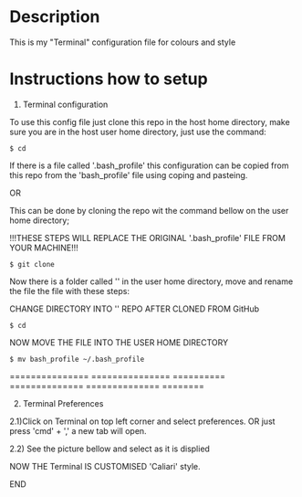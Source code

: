 # Description
This is my "Terminal" configuration file for colours and style


# Instructions how to setup 

1) Terminal configuration

To use this config file just clone this repo in the host  home directory,
make sure you are in the host user home directory, just use the command:

```
$ cd
``` 

If there is a file called '.bash_profile' this configuration can be copied from this repo from the 'bash_profile' file using coping and pasteing.

OR

This can be done by cloning the repo wit the command bellow on the user home directory;

!!!THESE STEPS WILL REPLACE THE ORIGINAL '.bash_profile' FILE FROM YOUR MACHINE!!!

```
$ git clone 
```

Now there is a folder called '' in the user home directory, move and rename the file the file with these steps:

CHANGE DIRECTORY INTO '' REPO AFTER CLONED FROM GitHub
```
$ cd  
```

NOW MOVE THE FILE INTO THE USER HOME DIRECTORY

```
$ mv bash_profile ~/.bash_profile
```

=============== =============== ========== ============== ============== ========


2) Terminal Preferences

2.1)Click on Terminal on top left corner and select preferences.
OR just press 'cmd' + ',' a new tab will open.

2.2) See the picture bellow and select as it is displied 

NOW THE Terminal IS CUSTOMISED 'Caliari' style.

END
